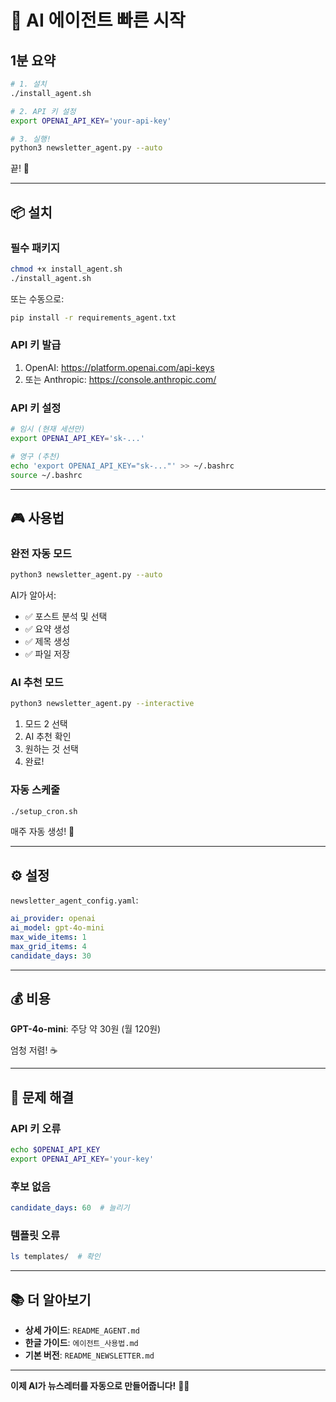 # 🚀 AI 에이전트 빠른 시작

## 1분 요약

```bash
# 1. 설치
./install_agent.sh

# 2. API 키 설정
export OPENAI_API_KEY='your-api-key'

# 3. 실행!
python3 newsletter_agent.py --auto
```

끝! 🎉

---

## 📦 설치

### 필수 패키지

```bash
chmod +x install_agent.sh
./install_agent.sh
```

또는 수동으로:

```bash
pip install -r requirements_agent.txt
```

### API 키 발급

1. OpenAI: https://platform.openai.com/api-keys
2. 또는 Anthropic: https://console.anthropic.com/

### API 키 설정

```bash
# 임시 (현재 세션만)
export OPENAI_API_KEY='sk-...'

# 영구 (추천)
echo 'export OPENAI_API_KEY="sk-..."' >> ~/.bashrc
source ~/.bashrc
```

---

## 🎮 사용법

### 완전 자동 모드

```bash
python3 newsletter_agent.py --auto
```

AI가 알아서:
- ✅ 포스트 분석 및 선택
- ✅ 요약 생성
- ✅ 제목 생성
- ✅ 파일 저장

### AI 추천 모드

```bash
python3 newsletter_agent.py --interactive
```

1. 모드 2 선택
2. AI 추천 확인
3. 원하는 것 선택
4. 완료!

### 자동 스케줄

```bash
./setup_cron.sh
```

매주 자동 생성! 🎉

---

## ⚙️ 설정

`newsletter_agent_config.yaml`:

```yaml
ai_provider: openai
ai_model: gpt-4o-mini
max_wide_items: 1
max_grid_items: 4
candidate_days: 30
```

---

## 💰 비용

**GPT-4o-mini**: 주당 약 30원 (월 120원)

엄청 저렴! ☕

---

## 🐛 문제 해결

### API 키 오류
```bash
echo $OPENAI_API_KEY
export OPENAI_API_KEY='your-key'
```

### 후보 없음
```yaml
candidate_days: 60  # 늘리기
```

### 템플릿 오류
```bash
ls templates/  # 확인
```

---

## 📚 더 알아보기

- **상세 가이드**: `README_AGENT.md`
- **한글 가이드**: `에이전트_사용법.md`
- **기본 버전**: `README_NEWSLETTER.md`

---

**이제 AI가 뉴스레터를 자동으로 만들어줍니다!** 🤖✨
